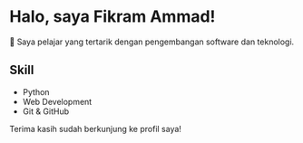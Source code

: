 # Halo, saya Fikram Ammad!

👋 Saya pelajar yang tertarik dengan pengembangan software dan teknologi.

## Skill
- Python
- Web Development
- Git & GitHub

Terima kasih sudah berkunjung ke profil saya!
